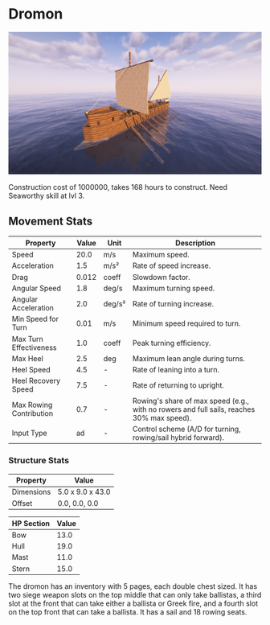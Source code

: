# Dromon

![dromon](../../assets/dromon.png)

Construction cost of 1000000, takes 168 hours to construct. Need Seaworthy skill at lvl 3.

## Movement Stats

| Property                  | Value | Unit    | Description |
|---------------------------|-------|---------|-------------|
| Speed                     | 20.0  | m/s     | Maximum speed. |
| Acceleration              | 1.5   | m/s²    | Rate of speed increase. |
| Drag                      | 0.012 | coeff   | Slowdown factor. |
| Angular Speed             | 1.8   | deg/s   | Maximum turning speed. |
| Angular Acceleration      | 2.0   | deg/s²  | Rate of turning increase. |
| Min Speed for Turn        | 0.01  | m/s     | Minimum speed required to turn. |
| Max Turn Effectiveness    | 1.0   | coeff   | Peak turning efficiency. |
| Max Heel                  | 2.5   | deg     | Maximum lean angle during turns. |
| Heel Speed                | 4.5   | -       | Rate of leaning into a turn. |
| Heel Recovery Speed       | 7.5   | -       | Rate of returning to upright. |
| Max Rowing Contribution   | 0.7   | -       | Rowing's share of max speed (e.g., with no rowers and full sails, reaches 30% max speed). |
| Input Type                | ad    | -       | Control scheme (A/D for turning, rowing/sail hybrid forward). |

### Structure Stats

| Property    | Value          |
|-------------|----------------|
| Dimensions  | 5.0 x 9.0 x 43.0 |
| Offset      | 0.0, 0.0, 0.0  |

| HP Section | Value |
|------------|-------|
| Bow        | 13.0  |
| Hull       | 19.0  |
| Mast       | 11.0  |
| Stern      | 15.0  |

The dromon has an inventory with 5 pages, each double chest sized. It has two siege weapon slots on the top middle that can only take ballistas, a third slot at the front that can take either a ballista or Greek fire, and a fourth slot on the top front that can take a ballista. It has a sail and 18 rowing seats.
